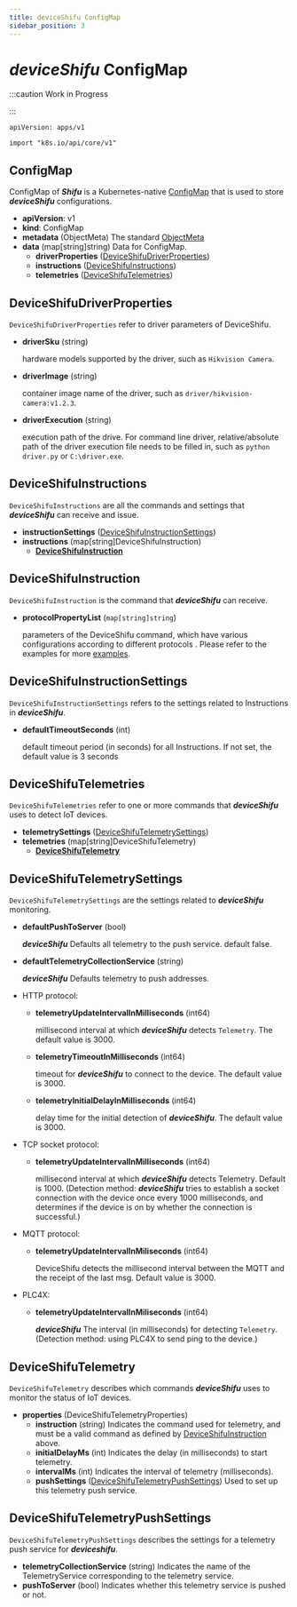 ```yaml
---
title: deviceShifu ConfigMap
sidebar_position: 3
---
```


# ***deviceShifu*** ConfigMap

:::caution Work in Progress

:::

`apiVersion: apps/v1`

`import "k8s.io/api/core/v1"`

## ConfigMap

ConfigMap of ***Shifu*** is a Kubernetes-native [ConfigMap](https://kubernetes.io/docs/reference/kubernetes-api/config-and-storage-resources/config-map-v1/) that is used to store ***deviceShifu*** configurations.

- **apiVersion**: v1
- **kind**: ConfigMap
- **metadata** (ObjectMeta)
  The standard [ObjectMeta](https://kubernetes.io/docs/reference/kubernetes-api/common-definitions/object-meta/#ObjectMeta)
- **data** (map[string]string)
  Data for ConfigMap.
  - **driverProperties** ([DeviceShifuDriverProperties](#deviceshifudriverproperties))
  - **instructions** ([DeviceShifuInstructions](#deviceshifuinstructions))
  - **telemetries** ([DeviceShifuTelemetries](#deviceshifutelemetries))

## DeviceShifuDriverProperties

`DeviceShifuDriverProperties` refer to driver parameters of DeviceShifu.

- **driverSku** (string)

  hardware models supported by the driver, such as `Hikvision Camera`.

- **driverImage** (string)

  container image name of the driver, such as `driver/hikvision-camera:v1.2.3`.

- **driverExecution** (string)

   execution path of the drive. For command line driver, relative/absolute path of the driver execution file needs to be filled in, such as `python driver.py` or `C:\driver.exe`.

## DeviceShifuInstructions

`DeviceShifuInstructions` are all the commands and settings that 
***deviceShifu*** can receive and issue.

- **instructionSettings** ([DeviceShifuInstructionSettings](#deviceshifuinstructionsettings))
- **instructions** (map[string]DeviceShifuInstruction)
    - **[DeviceShifuInstruction](#deviceshifuinstruction)**

## DeviceShifuInstruction

`DeviceShifuInstruction` is the command that ***deviceShifu*** can receive.

-  **protocolPropertyList** (`map[string]string`)

    parameters of the DeviceShifu command, which have various configurations according to different protocols . Please refer to the  examples for more [examples](https://github.com/Edgenesis/shifu/tree/main/examples).

## DeviceShifuInstructionSettings

`DeviceShifuInstructionSettings` refers to the settings related to Instructions in ***deviceShifu***.

- **defaultTimeoutSeconds** (int)

  default timeout period (in seconds) for all Instructions. If not set, the default value is 3 seconds

## DeviceShifuTelemetries

`DeviceShifuTelemetries` refer to one or more commands that ***deviceShifu*** uses to detect IoT devices.

- **telemetrySettings** ([DeviceShifuTelemetrySettings](#deviceshifutelemetrysettings))
- **telemetries** (map[string]DeviceShifuTelemetry)
  - **[DeviceShifuTelemetry](#deviceshifutelemetry)**

## DeviceShifuTelemetrySettings

`DeviceShifuTelemetrySettings` are the settings related to ***deviceShifu*** monitoring.

- **defaultPushToServer** (bool) 

  ***deviceShifu*** Defaults all telemetry to the push service. default false.

- **defaultTelemetryCollectionService** (string)  

  ***deviceShifu*** Defaults telemetry to push addresses.

- HTTP protocol:
    - **telemetryUpdateIntervalInMilliseconds** (int64)
  
      millisecond interval at which ***deviceShifu*** detects `Telemetry`. The default value is 3000.

    - **telemetryTimeoutInMilliseconds** (int64)
  
      timeout for ***deviceShifu*** to connect to the device. The default value is 3000.
  
    - **telemetryInitialDelayInMilliseconds** (int64)
  
      delay time for the initial detection of ***deviceShifu***. The default value is 3000.

- TCP socket protocol:
    - **telemetryUpdateIntervalInMilliseconds** (int64)
  
      millisecond interval at which ***deviceShifu*** detects Telemetry. Default is 1000. (Detection method: ***deviceShifu*** tries to establish a socket connection with the device once every 1000 milliseconds, and determines if the device is on by whether the connection is successful.)

- MQTT protocol:
    - **telemetryUpdateIntervalInMiliseconds** (int64)
  
      DeviceShifu detects the millisecond interval between the MQTT and the receipt of the last msg. Default value is 3000.
- PLC4X:
  - **telemetryUpdateIntervalInMiliseconds** (int64) 
  
    ***deviceShifu*** The interval (in milliseconds) for detecting `Telemetry`. (Detection method: using PLC4X to send ping to the device.)
## DeviceShifuTelemetry

`DeviceShifuTelemetry` describes which commands ***deviceShifu*** uses to monitor the status of IoT devices.

- **properties** (DeviceShifuTelemetryProperties)
  - **instruction** (string)
    Indicates the command used for telemetry, and must be a valid command as defined by [DeviceShifuInstruction](#deviceshifuinstruction) above.
  - **initialDelayMs** (int)
    Indicates the delay (in milliseconds) to start telemetry.
  - **intervalMs** (int)
    Indicates the interval of telemetry (milliseconds).
  - **pushSettings** ([DeviceShifuTelemetryPushSettings](#deviceshifutelemetrypushsettings))
    Used to set up this telemetry push service.

## DeviceShifuTelemetryPushSettings

`DeviceShifuTelemetryPushSettings` describes the settings for a telemetry push service for ***deviceshifu***.

- **telemetryCollectionService** (string)
  Indicates the name of the TelemetryService corresponding to the telemetry service.
- **pushToServer** (bool)
  Indicates whether this telemetry service is pushed or not.
